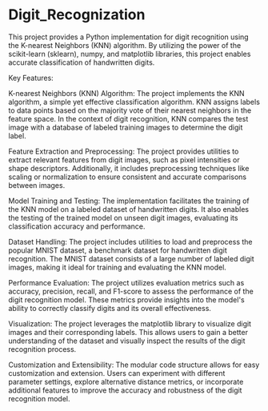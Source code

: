 # Digit_Recognization
This project provides a Python implementation for digit recognition using the K-nearest Neighbors (KNN) algorithm. By utilizing the power of the scikit-learn (sklearn), numpy, and matplotlib libraries, this project enables accurate classification of handwritten digits.

Key Features:

K-nearest Neighbors (KNN) Algorithm: The project implements the KNN algorithm, a simple yet effective classification algorithm. KNN assigns labels to data points based on the majority vote of their nearest neighbors in the feature space. In the context of digit recognition, KNN compares the test image with a database of labeled training images to determine the digit label.

Feature Extraction and Preprocessing: The project provides utilities to extract relevant features from digit images, such as pixel intensities or shape descriptors. Additionally, it includes preprocessing techniques like scaling or normalization to ensure consistent and accurate comparisons between images.

Model Training and Testing: The implementation facilitates the training of the KNN model on a labeled dataset of handwritten digits. It also enables the testing of the trained model on unseen digit images, evaluating its classification accuracy and performance.

Dataset Handling: The project includes utilities to load and preprocess the popular MNIST dataset, a benchmark dataset for handwritten digit recognition. The MNIST dataset consists of a large number of labeled digit images, making it ideal for training and evaluating the KNN model.

Performance Evaluation: The project utilizes evaluation metrics such as accuracy, precision, recall, and F1-score to assess the performance of the digit recognition model. These metrics provide insights into the model's ability to correctly classify digits and its overall effectiveness.

Visualization: The project leverages the matplotlib library to visualize digit images and their corresponding labels. This allows users to gain a better understanding of the dataset and visually inspect the results of the digit recognition process.

Customization and Extensibility: The modular code structure allows for easy customization and extension. Users can experiment with different parameter settings, explore alternative distance metrics, or incorporate additional features to improve the accuracy and robustness of the digit recognition model.

